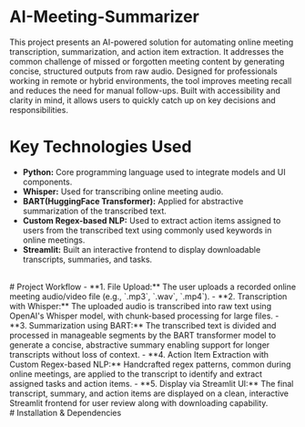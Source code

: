# AI-Meeting-Summarizer
This project presents an AI-powered solution for automating online meeting transcription, summarization, and action item extraction. It addresses the common challenge of missed or forgotten meeting content by generating concise, structured outputs from raw audio. Designed for professionals working in remote or hybrid environments, the tool improves meeting recall and reduces the need for manual follow-ups. Built with accessibility and clarity in mind, it allows users to quickly catch up on key decisions and responsibilities.
<br>
# Key Technologies Used
- **Python:** Core programming language used to integrate models and UI components.
- **Whisper:** Used for transcribing online meeting audio.
- **BART(HuggingFace Transformer):** Applied for abstractive summarization of the transcribed text.
- **Custom Regex-based NLP:** Used to extract action items assigned to users from the transcribed text using commonly used keywords in online meetings.
- **Streamlit:** Built an interactive frontend to display downloadable transcripts, summaries, and tasks.
<br>
# Project Workflow
- **1. File Upload:** The user uploads a recorded online meeting audio/video file (e.g., `.mp3`, `.wav`, `.mp4`).
- **2. Transcription with Whisper:** The uploaded audio is transcribed into raw text using OpenAI's Whisper model, with chunk-based processing for large files.
- **3. Summarization using BART:** The transcribed text is divided and processed in manageable segments by the BART transformer model to generate a concise, abstractive summary enabling support for longer transcripts without loss of context.
- **4. Action Item Extraction with Custom Regex-based NLP:** Handcrafted regex patterns, common during online meetings, are applied to the transcript to identify and extract assigned tasks and action items.
- **5. Display via Streamlit UI:** The final transcript, summary, and action items are displayed on a clean, interactive Streamlit frontend for user review along with downloading capability.
<br>
# Installation & Dependencies
